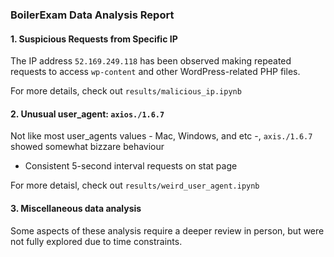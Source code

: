 ### BoilerExam Data Analysis Report

#### 1. **Suspicious Requests from Specific IP**
The IP address `52.169.249.118` has been observed making repeated requests to access `wp-content` and other WordPress-related PHP files.

For more details, check out `results/malicious_ip.ipynb`

#### 2. **Unusual user_agent: `axios./1.6.7`**
Not like most user_agents values - Mac, Windows, and etc -, `axis./1.6.7` showed somewhat bizzare behaviour
  - Consistent 5-second interval requests on stat page

For more detaisl, check out `results/weird_user_agent.ipynb`

#### 3. Miscellaneous data analysis
Some aspects of these analysis require a deeper review in person, but were not fully explored due to time constraints.
